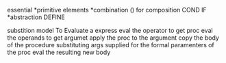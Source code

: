 essential
*primitive elements
*combination () for composition COND IF
*abstraction DEFINE

substition model
To Evaluate a express
  eval the operator to get proc
  eval the operands to get argumet
  apply the proc to the argument
    copy the body of the procedure
    substituting args supplied for the formal paramenters of the proc
    eval the resulting new body